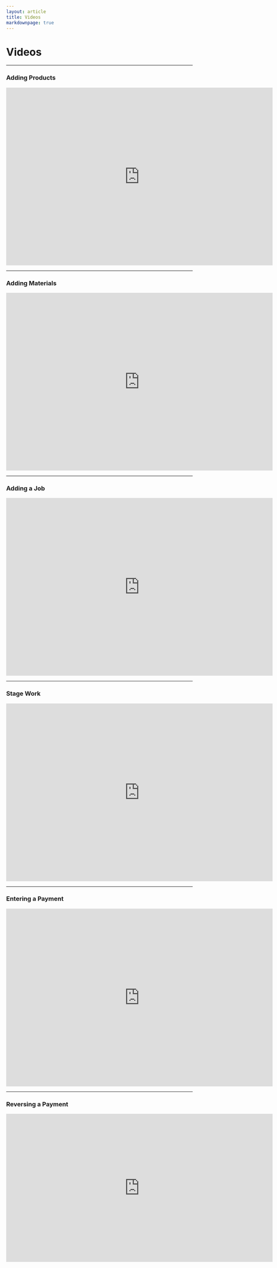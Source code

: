 ```yaml
---
layout: article
title: Videos
markdownpage: true
---
```


# Videos

- - - 

### Adding Products

<iframe width="720" height="480" src="https://labtracdownloads.blob.core.windows.net/media/documentation%20videos/Adding%20a%20Product%20(Export%203).m4v" frameborder="0" allowfullscreen></iframe>

- - - 

### Adding Materials

<iframe width="720" height="480" src="https://labtracdownloads.blob.core.windows.net/media/documentation%20videos/Adding%20a%20Material%20(Export%203).m4v" frameborder="0" allowfullscreen></iframe>

- - - 

### Adding a Job

<iframe width="720" height="480" src="https://labtracdownloads.blob.core.windows.net/media/documentation%20videos/Adding%20a%20Job%20(Export%203).m4v" frameborder="0" allowfullscreen></iframe>

- - - 

### Stage Work

<iframe width="720" height="480" src="https://labtracdownloads.blob.core.windows.net/media/documentation%20videos/Stage%20Work%20(Export%203).m4v" frameborder="0" allowfullscreen></iframe>

- - - 

### Entering a Payment

<iframe width="720" height="480" src="https://labtracdownloads.blob.core.windows.net/media/documentation%20videos/Payment%20Entry%20(Export%203).m4v" frameborder="0" allowfullscreen></iframe>

- - - 

### Reversing a Payment

<iframe width="720" height="400" src="https://labtracdownloads.blob.core.windows.net/media/documentation%20videos/Reversing%20a%20Payment%20(Export%203).m4v" frameborder="0" allowfullscreen></iframe>



